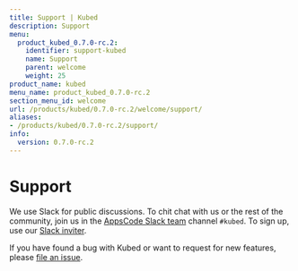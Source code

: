 ```yaml
---
title: Support | Kubed
description: Support
menu:
  product_kubed_0.7.0-rc.2:
    identifier: support-kubed
    name: Support
    parent: welcome
    weight: 25
product_name: kubed
menu_name: product_kubed_0.7.0-rc.2
section_menu_id: welcome
url: /products/kubed/0.7.0-rc.2/welcome/support/
aliases:
- /products/kubed/0.7.0-rc.2/support/
info:
  version: 0.7.0-rc.2
---
```


# Support

We use Slack for public discussions. To chit chat with us or the rest of the community, join us in the [AppsCode Slack team](https://appscode.slack.com/messages/C6HSHCKBL/details/) channel `#kubed`. To sign up, use our [Slack inviter](https://slack.appscode.com/).

If you have found a bug with Kubed or want to request for new features, please [file an issue](https://github.com/appscode/kubed/issues/new).
